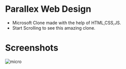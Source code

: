 # Parallex Web Design

- Microsoft Clone made with the help of HTML,CSS,JS.
- Start Scrolling to see this amazing clone.

# Screenshots
<img src="https://i.ibb.co/QJKLVPN/micro.png" alt="micro" border="0">
